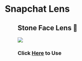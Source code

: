 # Snapchat Lens
<dir>
  <h2>Stone Face Lens 🗿</h2>
  <img src="https://app.snapchat.com/web/deeplink/snapcode?data=dcc41772d4694aa9baffecf6f2a5b769&version=1&type=svg">
  <h3>Click <a href="https://www.snapchat.com/lens/dcc41772d4694aa9baffecf6f2a5b769?sender_web_id=3062087c-9dfe-473e-af66-dd2dca68aed9&device_type=desktop&is_copy_url=true">Here</a> to Use</h3>
</dir>
